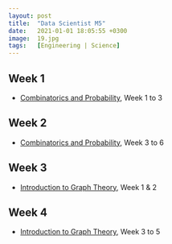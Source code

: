 ```yaml
---
layout: post
title:  "Data Scientist M5"
date:   2021-01-01 18:05:55 +0300
image:  19.jpg
tags:   [Engineering | Science]
---
```

## Week 1
- [Combinatorics and Probability](https://www.coursera.org/learn/combinatorics?specialization=discrete-mathematics), Week 1 to 3

## Week 2
- [Combinatorics and Probability](https://www.coursera.org/learn/combinatorics?specialization=discrete-mathematics), Week 3 to 6

## Week 3
- [Introduction to Graph Theory](https://www.coursera.org/learn/graphs?specialization=discrete-mathematics), Week 1 & 2

## Week 4
- [Introduction to Graph Theory](https://www.coursera.org/learn/graphs?specialization=discrete-mathematics), Week 3 to 5


[jekyll-docs]: https://jekyllrb.com/docs/home
[jekyll-gh]:   https://github.com/jekyll/jekyll
[jekyll-talk]: https://talk.jekyllrb.com/
